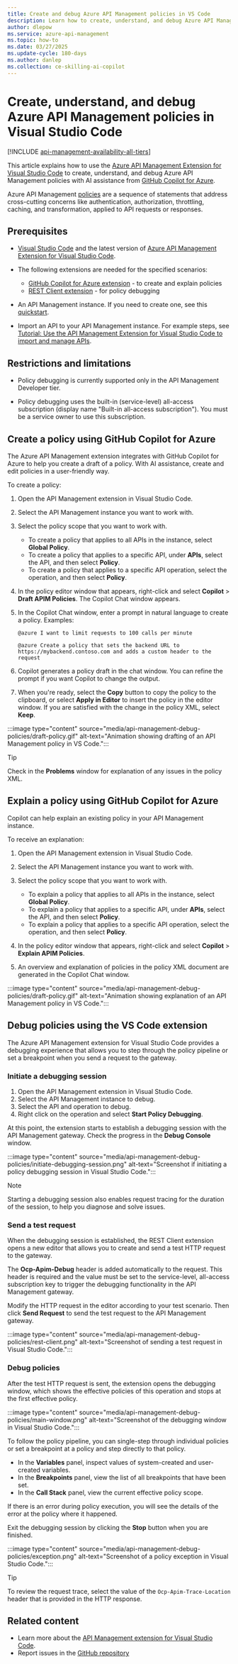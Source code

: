 ```yaml
---
title: Create and debug Azure API Management policies in VS Code
description: Learn how to create, understand, and debug Azure API Management Policies with Copilot assistance using the Azure API Management Visual Studio Code extension.
author: dlepow
ms.service: azure-api-management
ms.topic: how-to
ms.date: 03/27/2025
ms.update-cycle: 180-days
ms.author: danlep
ms.collection: ce-skilling-ai-copilot
---
```


# Create, understand, and debug Azure API Management policies in Visual Studio Code

[!INCLUDE [api-management-availability-all-tiers](../../includes/api-management-availability-all-tiers.md)]

This article explains how to use the [Azure API Management Extension for Visual Studio Code](https://marketplace.visualstudio.com/items?itemName=ms-azuretools.vscode-apimanagement) to create, understand, and debug Azure API Management policies with AI assistance from [GitHub Copilot for Azure](/azure/developer/github-copilot-azure/introduction). 

Azure API Management [policies](api-management-howto-policies.md) are a sequence of statements that address cross-cutting concerns like authentication, authorization, throttling, caching, and transformation, applied to API requests or responses.

## Prerequisites

* [Visual Studio Code](https://code.visualstudio.com/) and the latest version of [Azure API Management Extension for Visual Studio Code](https://marketplace.visualstudio.com/items?itemName=ms-azuretools.vscode-apimanagement). 

* The following extensions are needed for the specified scenarios:

    * [GitHub Copilot for Azure extension](https://marketplace.visualstudio.com/items?itemName=ms-azuretools.vscode-azure-github-copilot) - to create and explain policies
    * [REST Client extension](https://marketplace.visualstudio.com/items?itemName=humao.rest-client) - for policy debugging

* An API Management instance. If you need to create one, see this [quickstart](vscode-create-service-instance.md).

* Import an API to your API Management instance. For example steps, see [Tutorial: Use the API Management Extension for Visual Studio Code to import and manage APIs](visual-studio-code-tutorial.md).

## Restrictions and limitations

* Policy debugging is currently supported only in the API Management Developer tier.

* Policy debugging uses the built-in (service-level) all-access subscription (display name "Built-in all-access subscription"). You must be a service owner to use this subscription.
 
## Create a policy using GitHub Copilot for Azure

The Azure API Management extension integrates with GitHub Copilot for Azure to help you create a draft of a policy. With AI assistance, create and edit policies in a user-friendly way. 

To create a policy:

1. Open the API Management extension in Visual Studio Code.
1. Select the API Management instance you want to work with.
1. Select the policy scope that you want to work with.
    * To create a policy that applies to all APIs in the instance, select **Global Policy**.
    * To create a policy that applies to a specific API, under **APIs**, select the API, and then select **Policy**.
    * To create a policy that applies to a specific API operation, select the operation, and then select **Policy**.

1. In the policy editor window that appears, right-click and select **Copilot** > **Draft APIM Policies**. The Copilot Chat window appears.
1. In the Copilot Chat window, enter a prompt in natural language to create a policy. Examples:
    
    ```copilot-prompt
    @azure I want to limit requests to 100 calls per minute
    ```

    ```copilot-prompt
    @azure Create a policy that sets the backend URL to https://mybackend.contoso.com and adds a custom header to the request
    ```
1. Copilot generates a policy draft in the chat window. You can refine the prompt if you want Copilot to change the output. 

1. When you're ready, select the **Copy** button to copy the policy to the clipboard, or select **Apply in Editor** to insert the policy in the editor window. If you are satisfied with the change in the policy XML, select **Keep**.

:::image type="content" source="media/api-management-debug-policies/draft-policy.gif" alt-text="Animation showing drafting of an API Management policy in VS Code.":::

> [!TIP]
> Check in the **Problems** window for explanation of any issues in the policy XML.

## Explain a policy using GitHub Copilot for Azure

Copilot can help explain an existing policy in your API Management instance. 

To receive an explanation:

1. Open the API Management extension in Visual Studio Code.
1. Select the API Management instance you want to work with.
1. Select the policy scope that you want to work with.
    * To explain a policy that applies to all APIs in the instance, select **Global Policy**.
    * To explain a policy that applies to a specific API, under **APIs**, select the API, and then select **Policy**.
    * To explain a policy that applies to a specific API operation, select the operation, and then select **Policy**.

1. In the policy editor window that appears, right-click and select **Copilot** > **Explain APIM Policies**. 
1. An overview and explanation of policies in the policy XML document are generated in the Copilot Chat window.

:::image type="content" source="media/api-management-debug-policies/draft-policy.gif" alt-text="Animation showing explanation of an API Management policy in VS Code.":::

## Debug policies using the VS Code extension

The Azure API Management extension for Visual Studio Code provides a debugging experience that allows you to step through the policy pipeline or set a breakpoint when you send a request to the gateway.

### Initiate a debugging session

1. Open the API Management extension in Visual Studio Code.
3. Select the API Management instance to debug.
4. Select the API and operation to debug.
5. Right click on the operation and select **Start Policy Debugging**.

At this point, the extension starts to establish a debugging session with the API Management gateway. Check the progress in the **Debug Console** window.

:::image type="content" source="media/api-management-debug-policies/initiate-debugging-session.png" alt-text="Screenshot if initiating a policy debugging session in Visual Studio Code.":::

> [!NOTE]
> Starting a debugging session also enables request tracing for the duration of the session, to help you diagnose and solve issues.

### Send a test request

When the debugging session is established, the REST Client extension opens a new editor that allows you to create and send a test HTTP request to the gateway.

The **Ocp-Apim-Debug** header is added automatically to the request. This header is required and the value must be set to the service-level, all-access subscription key to trigger the debugging functionality in the API Management gateway.

Modify the HTTP request in the editor according to your test scenario. Then click **Send Request** to send the test request to the API Management gateway.


:::image type="content" source="media/api-management-debug-policies/rest-client.png" alt-text="Screenshot of sending a test request in Visual Studio Code.":::

### Debug policies

After the test HTTP request is sent, the extension opens the debugging window, which shows the effective policies of this operation and stops at the first effective policy. 

:::image type="content" source="media/api-management-debug-policies/main-window.png" alt-text="Screenshot of the debugging window in Visual Studio Code.":::

To follow the policy pipeline, you can single-step through individual policies or set a breakpoint at a policy and step directly to that policy. 

* In the **Variables** panel, inspect values of system-created and user-created variables. 
* In the **Breakpoints** panel, view the list of all breakpoints that have been set. 
* In the **Call Stack** panel, view the current effective policy scope. 

If there is an error during policy execution, you will see the details of the error at the policy where it happened. 

Exit the debugging session by clicking the **Stop** button when you are finished.

:::image type="content" source="media/api-management-debug-policies/exception.png" alt-text="Screenshot of a policy exception in Visual Studio Code.":::

> [!TIP]
> To review the request trace, select the value of the `Ocp-Apim-Trace-Location` header that is provided in the HTTP response. 

## Related content

+ Learn more about the [API Management extension for Visual Studio Code](https://marketplace.visualstudio.com/items?itemName=ms-azuretools.vscode-apimanagement). 
+ Report issues in the [GitHub repository](https://github.com/Microsoft/vscode-apimanagement)
